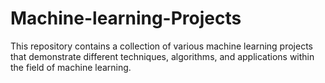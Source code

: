 # Machine-learning-Projects
This repository contains a collection of various machine learning projects that demonstrate different techniques, algorithms, and applications within the field of machine learning. 
